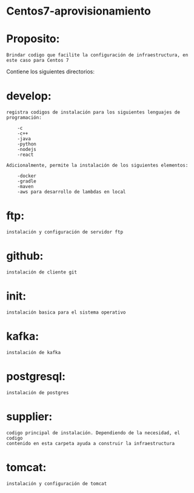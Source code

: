 # Centos7-aprovisionamiento
# Proposito: 

    Brindar codigo que facilite la configuración de infraestructura, en este caso para Centos 7

Contiene los siguientes directorios:

# develop: 
    registra codigos de instalación para los siguientes lenguajes de programación:

		-c
		-c++
		-java
		-python 
		-nodejs
		-react
 
    Adicionalmente, permite la instalación de los siguientes elementos:

		-docker
		-gradle
		-maven 
		-aws para desarrollo de lambdas en local

# ftp:
    instalación y configuración de servidor ftp
# github: 
    instalación de cliente git 
# init: 
    instalación basica para el sistema operativo 
# kafka: 
    instalación de kafka 
# postgresql:
    instalación de postgres
# supplier:
    codigo principal de instalación. Dependiendo de la necesidad, el codigo 
	contenido en esta carpeta ayuda a construir la infraestructura
# tomcat: 
    instalación y configuración de tomcat
